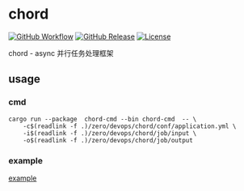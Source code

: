 # chord

[![GitHub Workflow](https://img.shields.io/github/workflow/status/bit-ranger/chord/docker-cargo)](https://github.com/bit-ranger/chord/actions)
[![GitHub Release](https://img.shields.io/github/v/release/bit-ranger/chord?include_prereleases)](https://github.com/bit-ranger/chord/releases/latest)
[![License](https://img.shields.io/github/license/bit-ranger/chord)](https://github.com/bit-ranger/chord/blob/master/LICENSE)

chord - async 并行任务处理框架



## usage

### cmd

    cargo run --package  chord-cmd --bin chord-cmd  -- \ 
        -c$(readlink -f .)/zero/devops/chord/conf/application.yml \ 
        -i$(readlink -f .)/zero/devops/chord/job/input \ 
        -o$(readlink -f .)/zero/devops/chord/job/output
    
### example
[example](https://github.com/bit-ranger/chord/tree/master/zero/devops/chord/job/input)